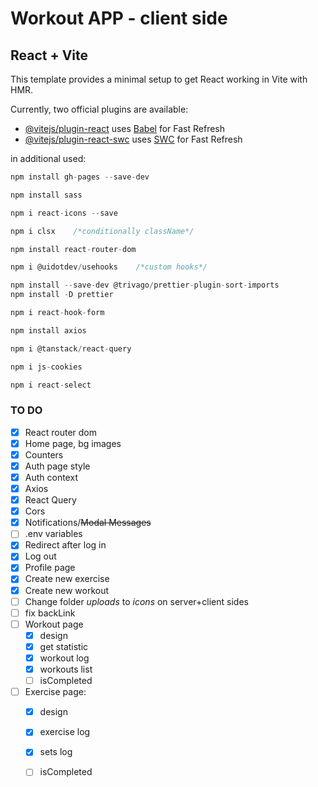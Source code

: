 # Workout APP - client side

## React + Vite

This template provides a minimal setup to get React working in Vite with HMR.

Currently, two official plugins are available:

- [@vitejs/plugin-react](https://github.com/vitejs/vite-plugin-react/blob/main/packages/plugin-react/README.md) uses [Babel](https://babeljs.io/) for Fast Refresh
- [@vitejs/plugin-react-swc](https://github.com/vitejs/vite-plugin-react-swc) uses [SWC](https://swc.rs/) for Fast Refresh

in additional used:
``` js
npm install gh-pages --save-dev

npm install sass

npm i react-icons --save

npm i clsx    /*conditionally className*/

npm install react-router-dom

npm i @uidotdev/usehooks    /*custom hooks*/

npm install --save-dev @trivago/prettier-plugin-sort-imports
npm install -D prettier

npm i react-hook-form

npm install axios

npm i @tanstack/react-query

npm i js-cookies

npm i react-select
```

### TO DO

- [x] React router dom
- [x] Home page, bg images
- [x] Counters
- [x] Auth page style
- [x] Auth context
-	[x] Axios
-	[x] React Query
- [x] Cors
- [x] Notifications/~~Modal Messages~~
- [ ] .env variables
- [x] Redirect after log in
- [x] Log out
- [x] Profile page
- [x] Create new exercise
- [x] Create new workout
- [ ] Change folder *uploads* to *icons* on server+client sides
- [ ] fix backLink
- [ ] Workout page
  - [x] design
  - [x] get statistic
  - [x] workout log
  - [x] workouts list
  - [ ] isCompleted
- [ ] Exercise page:
  - [x] design
  - [x] exercise log
  - [x] sets log
  - [ ] isCompleted


